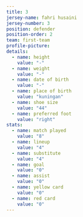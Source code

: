 ```yaml
---
title: 3
jersey-name: fahri husaini
jersey-number: 3
position: defender
position-order: 2
team: first-team
profile-picture:
details:
  - name: height
    value: "-"
  - name: weight
    value: "-"
  - name: date of birth
    value: "-"
  - name: place of birth
    value: "kuningan"
  - name: shoe size
    value: "44"
  - name: preferred foot
    value: "right"
stats:
  - name: match played
    value: "8"
  - name: lineup
    value: "4"
  - name: substitute
    value: "4"
  - name: goal
    value: "0"
  - name: assist
    value: "0"
  - name: yellow card
    value: "0"
  - name: red card
    value: "0"
---
```


